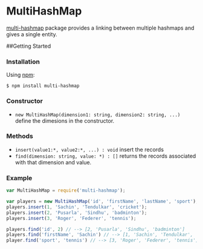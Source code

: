 # MultiHashMap

[multi-hashmap](https://npmjs.org/package/multi-hashmap) package provides a linking between multiple hashmaps and gives a single entity.

##Getting Started

### Installation

Using [npm](https://npmjs.org/package/multi-hashmap):

    $ npm install multi-hashmap

### Constructor
- `new MultiHashMap(dimension1: string, dimension2: string, ...)` define the dimesions in the constructor.

### Methods
- `insert(value1:*, value2:*, ...) : void` insert the records
- `find(dimension: string, value: *) : []` returns the records associated with that dimension and value.

### Example
```js
var MultiHashMap = require('multi-hashmap');

var players = new MultiHashMap('id', 'firstName', 'lastName', 'sport');
players.insert(1, 'Sachin', 'Tendulkar', 'cricket');
players.insert(2, 'Pusarla', 'Sindhu', 'badminton'); 
players.insert(3, 'Roger', 'Federer', 'tennis');

players.find('id', 2) // --> [2, 'Pusarla', 'Sindhu', 'badminton']
players.find('firstName', 'Sachin') // --> [1, 'Sachin', 'Tendulkar', 'cricket']
player.find('sport', 'tennis') // --> [3, 'Roger', 'Federer', 'tennis']
```




